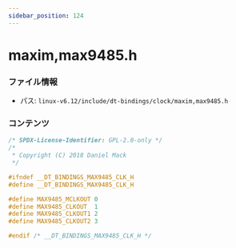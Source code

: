 ```yaml
---
sidebar_position: 124
---
```

# maxim,max9485.h

### ファイル情報

- パス: `linux-v6.12/include/dt-bindings/clock/maxim,max9485.h`

### コンテンツ

```h
/* SPDX-License-Identifier: GPL-2.0-only */
/*
 * Copyright (C) 2018 Daniel Mack
 */

#ifndef __DT_BINDINGS_MAX9485_CLK_H
#define __DT_BINDINGS_MAX9485_CLK_H

#define MAX9485_MCLKOUT	0
#define MAX9485_CLKOUT	1
#define MAX9485_CLKOUT1	2
#define MAX9485_CLKOUT2	3

#endif /* __DT_BINDINGS_MAX9485_CLK_H */

```
